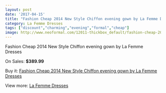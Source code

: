 ```yaml
---
layout: post
date: '2017-04-15'
title: "Fashion Cheap 2014 New Style Chiffon evening gown by La Femme Dresses"
category: La Femme Dresses
tags: ["discount","charming","evening","formal","cheap"]
image: http://www.neoformal.com/12011-thickbox_default/fashion-cheap-2014-new-style-chiffon-evening-gown-by-la-femme-dresses.jpg
---
```

Fashion Cheap 2014 New Style Chiffon evening gown by La Femme Dresses

On Sales: **$389.99**
<a href="https://www.neoformal.com/en/la-femme-dresses-2014/4293-fashion-cheap-2014-new-style-chiffon-evening-gown-by-la-femme-dresses.html"><amp-img layout="responsive" width="600" height="600" src="//www.neoformal.com/12011-thickbox_default/fashion-cheap-2014-new-style-chiffon-evening-gown-by-la-femme-dresses.jpg" alt="Fashion Cheap 2014 New Style Chiffon evening gown by La Femme Dresses 0" /></a>
<a href="https://www.neoformal.com/en/la-femme-dresses-2014/4293-fashion-cheap-2014-new-style-chiffon-evening-gown-by-la-femme-dresses.html"><amp-img layout="responsive" width="600" height="600" src="//www.neoformal.com/12014-thickbox_default/fashion-cheap-2014-new-style-chiffon-evening-gown-by-la-femme-dresses.jpg" alt="Fashion Cheap 2014 New Style Chiffon evening gown by La Femme Dresses 1" /></a>
<a href="https://www.neoformal.com/en/la-femme-dresses-2014/4293-fashion-cheap-2014-new-style-chiffon-evening-gown-by-la-femme-dresses.html"><amp-img layout="responsive" width="600" height="600" src="//www.neoformal.com/12013-thickbox_default/fashion-cheap-2014-new-style-chiffon-evening-gown-by-la-femme-dresses.jpg" alt="Fashion Cheap 2014 New Style Chiffon evening gown by La Femme Dresses 2" /></a>
<a href="https://www.neoformal.com/en/la-femme-dresses-2014/4293-fashion-cheap-2014-new-style-chiffon-evening-gown-by-la-femme-dresses.html"><amp-img layout="responsive" width="600" height="600" src="//www.neoformal.com/12012-thickbox_default/fashion-cheap-2014-new-style-chiffon-evening-gown-by-la-femme-dresses.jpg" alt="Fashion Cheap 2014 New Style Chiffon evening gown by La Femme Dresses 3" /></a>

Buy it: [Fashion Cheap 2014 New Style Chiffon evening gown by La Femme Dresses](https://www.neoformal.com/en/la-femme-dresses-2014/4293-fashion-cheap-2014-new-style-chiffon-evening-gown-by-la-femme-dresses.html "Fashion Cheap 2014 New Style Chiffon evening gown by La Femme Dresses")

View more: [La Femme Dresses](https://www.neoformal.com/en/56-la-femme-dresses-2014 "La Femme Dresses")